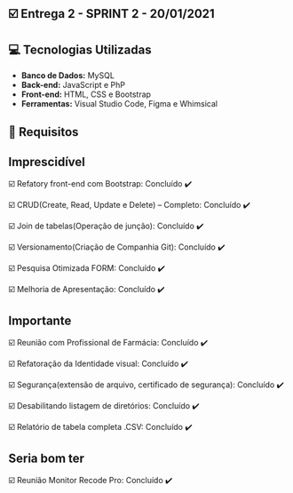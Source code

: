 ## :ballot_box_with_check: Entrega 2 - SPRINT 2 - 20/01/2021


## :computer: Tecnologias Utilizadas

* **Banco de Dados:** MySQL
* **Back-end:** JavaScript e PhP
* **Front-end:** HTML, CSS e Bootstrap
* **Ferramentas:** Visual Studio Code, Figma e Whimsical



## :calendar: Requisitos 

## Imprescidível

☑️ Refatory front-end com Bootstrap: Concluído :heavy_check_mark:

☑️ CRUD(Create, Read, Update e Delete) – Completo: Concluído :heavy_check_mark:

☑️ Join de tabelas(Operação de junção): Concluído :heavy_check_mark:

☑️ Versionamento(Criação de Companhia Git): Concluído :heavy_check_mark:

☑️ Pesquisa Otimizada FORM: Concluído :heavy_check_mark:

☑️ Melhoria de Apresentação: Concluído :heavy_check_mark:

## Importante

☑️ Reunião com Profissional de Farmácia: Concluído :heavy_check_mark:

☑️ Refatoração da Identidade visual: Concluído :heavy_check_mark:

☑️ Segurança(extensão de arquivo, certificado de segurança): Concluído :heavy_check_mark:

☑️ Desabilitando listagem de diretórios: Concluído :heavy_check_mark:

☑️ Relatório de tabela completa .CSV: Concluído :heavy_check_mark:


## Seria bom ter

☑️ Reunião Monitor Recode Pro: Concluído :heavy_check_mark:

<br>
